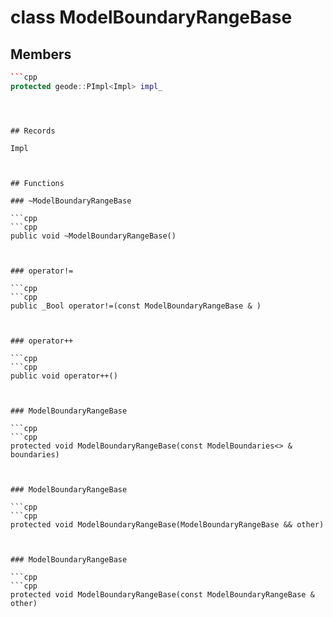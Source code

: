 # class ModelBoundaryRangeBase


## Members

```cpp
```cpp
protected geode::PImpl<Impl> impl_
```
```



## Records

Impl



## Functions

### ~ModelBoundaryRangeBase

```cpp
```cpp
public void ~ModelBoundaryRangeBase()
```
```


### operator!=

```cpp
```cpp
public _Bool operator!=(const ModelBoundaryRangeBase & )
```
```


### operator++

```cpp
```cpp
public void operator++()
```
```


### ModelBoundaryRangeBase

```cpp
```cpp
protected void ModelBoundaryRangeBase(const ModelBoundaries<> & boundaries)
```
```


### ModelBoundaryRangeBase

```cpp
```cpp
protected void ModelBoundaryRangeBase(ModelBoundaryRangeBase && other)
```
```


### ModelBoundaryRangeBase

```cpp
```cpp
protected void ModelBoundaryRangeBase(const ModelBoundaryRangeBase & other)
```
```




